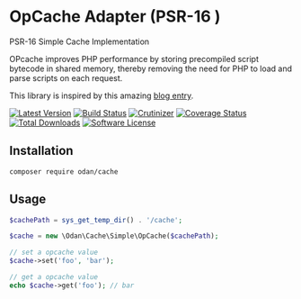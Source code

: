 # OpCache Adapter (PSR-16 )

PSR-16 Simple Cache Implementation

OPcache improves PHP performance by storing precompiled script bytecode
in shared memory, thereby removing the need for PHP to load and
parse scripts on each request.

This library is inspired by this amazing [blog entry](https://blog.graphiq.com/500x-faster-caching-than-redis-memcache-apc-in-php-hhvm-dcd26e8447ad#.tsokdw9d4).

[![Latest Version](https://img.shields.io/github/release/odan/cache.svg)](https://github.com/loadsys/odan/cache/releases)
[![Build Status](https://travis-ci.org/odan/cache.svg?branch=master)](https://travis-ci.org/odan/cache)
[![Crutinizer](https://img.shields.io/scrutinizer/g/odan/cache.svg)](https://scrutinizer-ci.com/g/odan/cache)
[![Coverage Status](https://scrutinizer-ci.com/g/odan/cache/badges/coverage.png?b=master)](https://scrutinizer-ci.com/g/odan/cache/code-structure)
[![Total Downloads](https://img.shields.io/packagist/dt/odan/cache.svg)](https://packagist.org/packages/odan/cache)
[![Software License](https://img.shields.io/badge/license-MIT-brightgreen.svg)](LICENSE.md)


## Installation

```
composer require odan/cache
```

## Usage

```php
$cachePath = sys_get_temp_dir() . '/cache';

$cache = new \Odan\Cache\Simple\OpCache($cachePath);

// set a opcache value
$cache->set('foo', 'bar');

// get a opcache value
echo $cache->get('foo'); // bar
```
